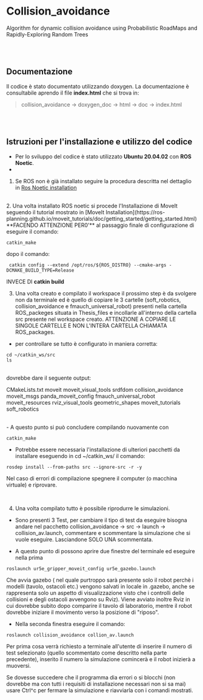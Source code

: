 # Collision_avoidance
Algorithm for dynamic collision avoidance using Probabilistic RoadMaps and Rapidly-Exploring Random Trees

<br/>
<br/>

## Documentazione

Il codice è stato documentato utilizzando doxygen. La documentazione è consultabile aprendo il file **index.html** che si trova in:

> collision_avoidance -> doxygen_doc -> html -> doc -> index.html

<br/>
<br/>


## Istruzioni per l'installazione e utilizzo del codice

- Per lo sviluppo del codice è stato utilizzato **Ubuntu 20.04.02** con **ROS Noetic**.
- <br/>

1. Se ROS non è già installato seguire la procedura descritta nel dettaglio in [Ros Noetic installation](http://wiki.ros.org/noetic/Installation/Ubuntu)

<br/>
2. Una volta installato ROS noetic si procede l'Installazione di MoveIt seguendo il tutorial mostrato in  [MoveIt Installation](https://ros-planning.github.io/moveit_tutorials/doc/getting_started/getting_started.html) **FACENDO ATTENZIONE PER0'** al passaggio finale di configurazione di eseguire il comando: 

```
catkin_make    
```
dopo il comando:
```
 catkin config --extend /opt/ros/${ROS_DISTRO} --cmake-args -DCMAKE_BUILD_TYPE=Release
```
INVECE DI  **catkin build**
<br/>


3. Una volta creato e compilato il workspace il prossimo step è da svolgere non da terminale ed è quello di copiare le 3 cartelle (soft_robotics, collision_avoidance e fmauch_universal_robot) presenti nella cartella ROS_packeges situata in Thesis_files e incollarle all'interno della cartella src presente nel workspace creato. ATTENZIONE A COPIARE LE SINGOLE CARTELLE E NON L'INTERA CARTELLA CHIAMATA ROS_packages.

- per controllare se tutto è configurato in maniera corretta:
  
```
cd ~/catkin_ws/src
ls 
```
 <br/>
dovrebbe dare il seguente output:

CMakeLists.txt          moveit            moveit_visual_tools  srdfdom
collision_avoidance     moveit_msgs       panda_moveit_config
fmauch_universal_robot  moveit_resources  rviz_visual_tools
geometric_shapes        moveit_tutorials  soft_robotics
 

<br/>
- A questo punto si può concludere compilando nuovamente con 
 
```
catkin_make
```

- Potrebbe essere necessaria l'installazione di ulteriori pacchetti da installare eseguendo in cd ~/catkin_ws/ il comando:
```
rosdep install --from-paths src --ignore-src -r -y
```

Nel caso di errori di compilazione spegnere il computer (o macchina virtuale) e riprovare.


<br/>


4. Una volta compilato tutto è possibile riprodurre le simulazioni. 

- Sono presenti 3 Test, per cambiare il tipo di test da eseguire bisogna andare nel pacchetto collision_avoidance -> src -> launch -> collision_av.launch,  commentare e scommentare la simulazione che si vuole eseguire.
Lasciandone SOLO UNA scommentata.


- A questo punto di possono aprire due finestre del terminale ed eseguire nella prima 

```
roslaunch ur5e_gripper_moveit_config ur5e_gazebo.launch
```

Che avvia gazebo ( nel quale purtroppo sarà presente solo il robot perchè i modelli (tavolo, ostacoli etc.) vengono salvati in locale in .gazebo, anche se rappresenta solo un aspetto di visualizzazione visto che i controlli delle collisioni e degli ostacoli avvengono su Rviz). 
Viene avviato inoltre Rviz in cui dovrebbe subito dopo comparire il tavolo di laboratorio, mentre il robot dovrebbe iniziare il movimento verso la posizione di "riposo".
<br/>

- Nella seconda finestra eseguire il comando:
```
roslaunch collision_avoidance collion_av.launch
```

Per prima cosa verrà richiesto a terminale all'utente di inserire il numero di test selezionato (quello scommentato come descritto nella parte precedente), inserito il numero la simulazione comincerà e il robot inizierà a muoversi. 
<br/>

Se dovesse succedere che il programma dia errori o si blocchi (non dovrebbe ma con tutti i requisiti di installazione necessari non si sa mai) usare Ctrl^c per fermare la simulazione e riavviarla con i comandi mostrati.
